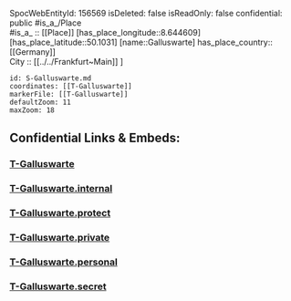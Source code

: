 ﻿---
location: [50.1031,8.644609] 
type: Station 
mapzoom: [8,18] 
mapmarker: tram 
tags:
- geo/station/tram
---

SpocWebEntityId: 156569
isDeleted: false
isReadOnly: false
confidential: public
#is_a_/Place  
#is_a_ :: [[Place]] 
[has_place_longitude::8.644609] 
[has_place_latitude::50.1031] 
[name::Galluswarte] 
has_place_country:: [[Germany]]  
City :: [[../../Frankfurt~Main]] ] 


```leaflet
id: S-Galluswarte.md
coordinates: [[T-Galluswarte]] 
markerFile: [[T-Galluswarte]] 
defaultZoom: 11 
maxZoom: 18
```


## Confidential Links & Embeds: 

### [T-Galluswarte](/_public/Earth/Continent/Europe/Europe~Central/Germany/Germany~West/Hessen/counties~Hessen/Frankfurt~Main/Stations-FFM~T/T-Galluswarte.md) 

### [T-Galluswarte.internal](/_internal/Earth/Continent/Europe/Europe~Central/Germany/Germany~West/Hessen/counties~Hessen/Frankfurt~Main/Stations-FFM~T/T-Galluswarte.internal.md) 

### [T-Galluswarte.protect](/_protect/Earth/Continent/Europe/Europe~Central/Germany/Germany~West/Hessen/counties~Hessen/Frankfurt~Main/Stations-FFM~T/T-Galluswarte.protect.md) 

### [T-Galluswarte.private](/_private/Earth/Continent/Europe/Europe~Central/Germany/Germany~West/Hessen/counties~Hessen/Frankfurt~Main/Stations-FFM~T/T-Galluswarte.private.md) 

### [T-Galluswarte.personal](/_personal/Earth/Continent/Europe/Europe~Central/Germany/Germany~West/Hessen/counties~Hessen/Frankfurt~Main/Stations-FFM~T/T-Galluswarte.personal.md) 

### [T-Galluswarte.secret](/_secret/Earth/Continent/Europe/Europe~Central/Germany/Germany~West/Hessen/counties~Hessen/Frankfurt~Main/Stations-FFM~T/T-Galluswarte.secret.md) 
